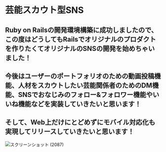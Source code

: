 # 芸能スカウト型SNS

## Ruby on Railsの開発環境構築に成功しましたので、この度はどうしてもRailsでオリジナルのプロダクトを作りたくてオリジナルのSNSの開発を始めちゃいました！　
## 今後はユーザーのポートフォリオのための動画投稿機能、人材をスカウトしたい芸能関係者のためのDM機能、SNSでおなじみのフォロー&フォロワー機能やいいね機能などを実装していきたいと思います！
## そして、Web上だけにとどめずにモバイル対応化も実現してリリースしていきたいと思います！
![スクリーンショット (2087)](https://user-images.githubusercontent.com/87390471/180099782-2f2713c0-7fd8-45f6-8891-f3996a3fcef9.png)
